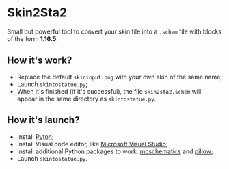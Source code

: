 # Skin2Sta2 
Small but powerful tool to convert your skin file into a `.schem` file with blocks of the form **1.16.5**.
## How it's work?
- Replace the default `skininput.png` with your own skin of the same name;
- Launch `skintostatue.py`;
- When it's finished (if it's successful), the file `skin2sta2.schem` will appear in the same directory as `skintostatue.py`.
## How it's launch?
* Install [Pyton](https://www.python.org/);
* Install Visual code editor, like [Microsoft Visual Studio](https://visualstudio.microsoft.com/);
* Install additional Python packages to work: [mcschematics](https://pypi.org/project/mcschematic/) and [pillow](https://pypi.org/project/pillow/);
* Launch `skintostatue.py`.
